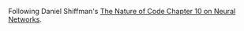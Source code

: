 Following Daniel Shiffman's [The Nature of Code Chapter 10 on Neural Networks](https://natureofcode.com/neural-networks/#introducing-artificial-neural-networks).
